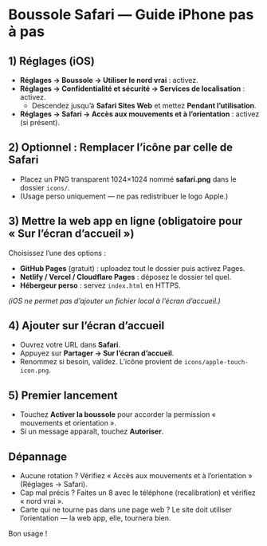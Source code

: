 
# Boussole Safari — Guide iPhone pas à pas

## 1) Réglages (iOS)
- **Réglages → Boussole → Utiliser le nord vrai** : activez.
- **Réglages → Confidentialité et sécurité → Services de localisation** : activez.
  - Descendez jusqu’à **Safari Sites Web** et mettez **Pendant l’utilisation**.
- **Réglages → Safari → Accès aux mouvements et à l’orientation** : activez (si présent).

## 2) Optionnel : Remplacer l’icône par celle de Safari
- Placez un PNG transparent 1024×1024 nommé **safari.png** dans le dossier `icons/`.
- (Usage perso uniquement — ne pas redistribuer le logo Apple.)

## 3) Mettre la web app en ligne (obligatoire pour « Sur l’écran d’accueil »)
Choisissez l’une des options :
- **GitHub Pages** (gratuit) : uploadez tout le dossier puis activez Pages.
- **Netlify / Vercel / Cloudflare Pages** : déposez le dossier tel quel.
- **Hébergeur perso** : servez `index.html` en HTTPS.

*(iOS ne permet pas d’ajouter un fichier local à l’écran d’accueil.)*

## 4) Ajouter sur l’écran d’accueil
- Ouvrez votre URL dans **Safari**.
- Appuyez sur **Partager → Sur l’écran d’accueil**.
- Renommez si besoin, validez. L’icône provient de `icons/apple-touch-icon.png`.

## 5) Premier lancement
- Touchez **Activer la boussole** pour accorder la permission « mouvements et orientation ».
- Si un message apparaît, touchez **Autoriser**.

## Dépannage
- Aucune rotation ? Vérifiez « Accès aux mouvements et à l’orientation » (Réglages → Safari).
- Cap mal précis ? Faites un 8 avec le téléphone (recalibration) et vérifiez « nord vrai ».
- Carte qui ne tourne pas dans une page web ? Le site doit utiliser l’orientation — la web app, elle, tournera bien.

Bon usage !
